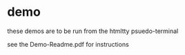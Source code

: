 # demo
these demos are to be run from the htmltty psuedo-terminal

see the Demo-Readme.pdf for instructions
